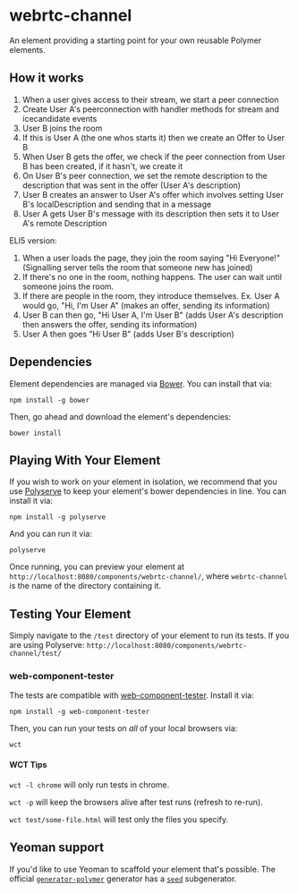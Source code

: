 # webrtc-channel

An element providing a starting point for your own reusable Polymer elements.


## How it works

1. When a user gives access to their stream, we start a peer connection
1. Create User A's peerconnection with handler methods for stream and icecandidate events
1. User B joins the room
1. If this is User A (the one whos starts it) then we create an Offer to User B
1. When User B gets the offer, we check if the peer connection from User B has been created, if it hasn't, we create it
1. On User B's peer connection, we set the remote description to the description that was sent in the offer (User A's description)
1. User B creates an answer to User A's offer which involves setting User B's localDescription and sending that in a message
1. User A gets User B's message with its description then sets it to User A's remote Description

ELI5 version:

1. When a user loads the page, they join the room saying "Hi Everyone!" (Signalling server tells the room that someone new has joined)
1. If there's no one in the room, nothing happens. The user can wait until someone joins the room.
1. If there are people in the room, they introduce themselves. Ex. User A would go, "Hi, I'm User A" (makes an offer, sending its information)
1. User B can then go, "Hi User A, I'm User B" (adds User A's description then answers the offer, sending its information)
1. User A then goes "Hi User B" (adds User B's description)

## Dependencies

Element dependencies are managed via [Bower](http://bower.io/). You can
install that via:

    npm install -g bower

Then, go ahead and download the element's dependencies:

    bower install


## Playing With Your Element

If you wish to work on your element in isolation, we recommend that you use
[Polyserve](https://github.com/PolymerLabs/polyserve) to keep your element's
bower dependencies in line. You can install it via:

    npm install -g polyserve

And you can run it via:

    polyserve

Once running, you can preview your element at
`http://localhost:8080/components/webrtc-channel/`, where `webrtc-channel` is the name of the directory containing it.


## Testing Your Element

Simply navigate to the `/test` directory of your element to run its tests. If
you are using Polyserve: `http://localhost:8080/components/webrtc-channel/test/`

### web-component-tester

The tests are compatible with [web-component-tester](https://github.com/Polymer/web-component-tester).
Install it via:

    npm install -g web-component-tester

Then, you can run your tests on _all_ of your local browsers via:

    wct

#### WCT Tips

`wct -l chrome` will only run tests in chrome.

`wct -p` will keep the browsers alive after test runs (refresh to re-run).

`wct test/some-file.html` will test only the files you specify.


## Yeoman support

If you'd like to use Yeoman to scaffold your element that's possible. The official [`generator-polymer`](https://github.com/yeoman/generator-polymer) generator has a [`seed`](https://github.com/yeoman/generator-polymer#seed) subgenerator.
